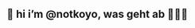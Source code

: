 ## 👋 hi i’m @notkoyo, was geht ab 🫵🏼🤠

<!---
notkoyo/notkoyo is a ✨ special ✨ repository because its `README.md` (this file) appears on your GitHub profile.
You can click the Preview link to take a look at your changes.
--->
